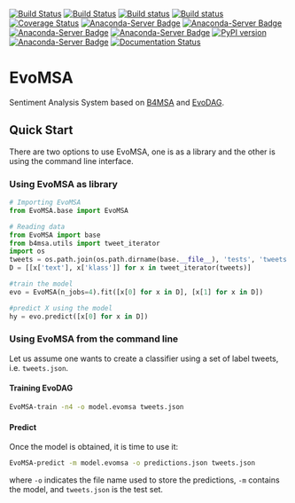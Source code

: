 [![Build Status](https://travis-ci.org/INGEOTEC/EvoMSA.svg?branch=master)](https://travis-ci.org/INGEOTEC/EvoMSA)
[![Build Status](https://travis-ci.org/INGEOTEC/EvoMSA.svg?branch=develop)](https://travis-ci.org/INGEOTEC/EvoMSA)
[![Build status](https://ci.appveyor.com/api/projects/status/wg01w00evm7pb8po?svg=true)](https://ci.appveyor.com/project/mgraffg/evomsa)
[![Build status](https://ci.appveyor.com/api/projects/status/wg01w00evm7pb8po/branch/master?svg=true)](https://ci.appveyor.com/project/mgraffg/evomsa/branch/master)
[![Coverage Status](https://coveralls.io/repos/github/INGEOTEC/EvoMSA/badge.svg?branch=master)](https://coveralls.io/github/INGEOTEC/EvoMSA?branch=master)
[![Anaconda-Server Badge](https://anaconda.org/ingeotec/evomsa/badges/version.svg)](https://anaconda.org/ingeotec/evomsa)
[![Anaconda-Server Badge](https://anaconda.org/ingeotec/evomsa/badges/latest_release_date.svg)](https://anaconda.org/ingeotec/evomsa)
[![Anaconda-Server Badge](https://anaconda.org/ingeotec/evomsa/badges/platforms.svg)](https://anaconda.org/ingeotec/evomsa)
[![Anaconda-Server Badge](https://anaconda.org/ingeotec/evomsa/badges/installer/conda.svg)](https://anaconda.org/ingeotec/evomsa)
[![PyPI version](https://badge.fury.io/py/EvoMSA.svg)](https://badge.fury.io/py/EvoMSA)
[![Anaconda-Server Badge](https://anaconda.org/ingeotec/evomsa/badges/license.svg)](https://anaconda.org/ingeotec/evomsa)
[![Documentation Status](https://readthedocs.org/projects/evomsa/badge/?version=latest)](https://evomsa.readthedocs.io/en/latest/?badge=latest)

# EvoMSA
Sentiment Analysis System based on [B4MSA](https://github.com/ingeotec/b4msa) and [EvoDAG](https://github.com/mgraffg/EvoDAG).

## Quick Start ##

There are two options to use EvoMSA, one is as a library
and the other is using the command line interface.

### Using EvoMSA as library ###

```python
# Importing EvoMSA
from EvoMSA.base import EvoMSA

# Reading data
from EvoMSA import base
from b4msa.utils import tweet_iterator
import os
tweets = os.path.join(os.path.dirname(base.__file__), 'tests', 'tweets.json')
D = [[x['text'], x['klass']] for x in tweet_iterator(tweets)]

#train the model
evo = EvoMSA(n_jobs=4).fit([x[0] for x in D], [x[1] for x in D])

#predict X using the model
hy = evo.predict([x[0] for x in D])
```

### Using EvoMSA from the command line

Let us assume one wants to create a classifier using a
set of label tweets, i.e. `tweets.json`.


#### Training EvoDAG


```bash   
EvoMSA-train -n4 -o model.evomsa tweets.json 
```

#### Predict 

Once the model is obtained, it is time to use it:

```bash   
EvoMSA-predict -m model.evomsa -o predictions.json tweets.json
```

where `-o` indicates the file name used to store the predictions, `-m`
contains the model, and `tweets.json` is the test set.
